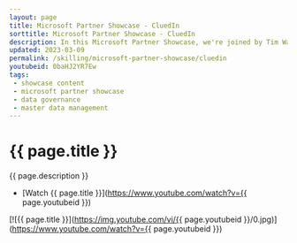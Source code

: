 ```yaml
---
layout: page
title: Microsoft Partner Showcase - CluedIn
sorttitle: Microsoft Partner Showcase - CluedIn
description: In this Microsoft Partner Showcase, we're joined by Tim Ward, CEO of CluedIn, who shares his insights on data governance, master data management, and gives a great demo showcasing a common data management problem.
updated: 2023-03-09
permalink: /skilling/microsoft-partner-showcase/cluedin
youtubeid: 0baHJ2YR7Ew
tags: 
 - showcase content
 - microsoft partner showcase
 - data governance
 - master data management
---
```


# {{ page.title }}

{{ page.description }}

* [Watch {{ page.title }}](https://www.youtube.com/watch?v={{ page.youtubeid }})

[![{{ page.title }}](https://img.youtube.com/vi/{{ page.youtubeid }}/0.jpg)](https://www.youtube.com/watch?v={{ page.youtubeid }})